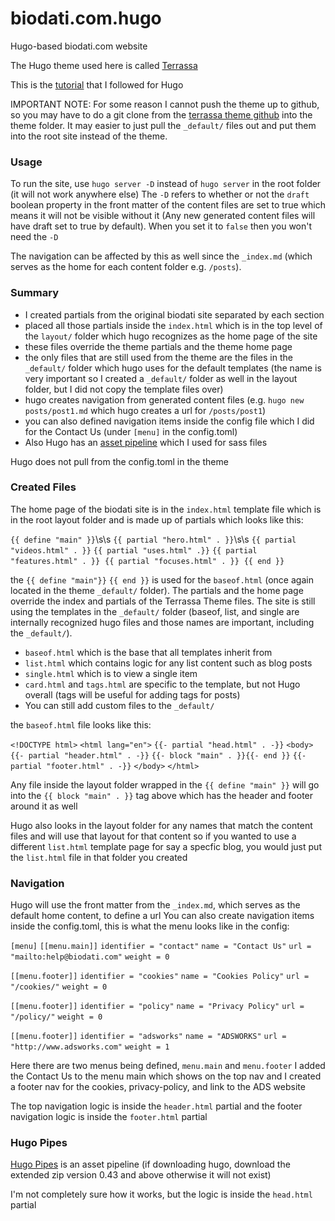 # biodati.com.hugo
Hugo-based biodati.com website

The Hugo theme used here is called [Terrassa](https://themes.gohugo.io/hugo-terrassa-theme/)

This is the [tutorial](https://www.youtube.com/watch?v=qtIqKaDlqXo&list=PLLAZ4kZ9dFpOnyRlyS-liKL5ReHDcj4G3&index=1) that I followed for Hugo

IMPORTANT NOTE: For some reason I cannot push the theme up to github, so you may have to do a git clone from the [terrassa theme github](https://github.com/danielkvist/hugo-terrassa-theme) into the theme folder. It may easier to just pull the `_default/` files out and put them into the root site instead of the theme.

### Usage
To run the site, use `hugo server -D` instead of `hugo server` in the root folder (it will not work anywhere else)
The `-D` refers to whether or not the `draft` boolean property in the front matter of the content files are set to true which means it will not be visible without it (Any new generated content files will have draft set to true by default). When you set it to `false` then you won't need the `-D`

The navigation can be affected by this as well since the `_index.md` (which serves as the home for each content folder e.g. `/posts`).

### Summary
* I created partials from the original biodati site separated by each section
* placed all those partials inside the `index.html` which is in the top level of the `layout/` folder which hugo recognizes as the home page of the site
* these files override the theme partials and the theme home page
* the only files that are still used from the theme are the files in the `_default/` folder which hugo uses for the default templates (the name is very important so I created a `_default/` folder as well in the layout folder, but I did not copy the template files over)
* hugo creates navigation from generated content files (e.g. `hugo new posts/post1.md` which hugo creates a url for `/posts/post1`)
* you can also defined navigation items inside the config file which I did for the Contact Us (under `[menu]` in the config.toml)
* Also Hugo has an [asset pipeline](https://gohugo.io/hugo-pipes/) which I used for sass files

Hugo does not pull from the config.toml in the theme

### Created Files
The home page of the biodati site is in the `index.html` template file which is in the root layout folder and is made up of partials which looks like this:

`{{ define "main" }}`\s\s
`{{ partial "hero.html" . }}`\s\s
`{{ partial "videos.html" . }}`
`{{ partial "uses.html" .}}`
`{{ partial "features.html" . }}`&nbsp;
`{{ partial "focuses.html" . }}`&nbsp;
`{{ end }}`

the `{{ define "main"}}` `{{ end }}` is used for the `baseof.html` (once again located in the theme `_default/` folder).
The partials and the home page override the index and partials of the Terrassa Theme files.
The site is still using the templates in the `_default/` folder (baseof, list, and single are internally recognized hugo files and those names are important, including the `_default/`).
* `baseof.html` which is the base that all templates inherit from
* `list.html` which contains logic for any list content such as blog posts
* `single.html` which is to view a single item
* `card.html` and `tags.html` are specific to the template, but not Hugo overall (tags will be useful for adding tags for posts)
* You can still add custom files to the `_default/`

the `baseof.html` file looks like this:

`<!DOCTYPE html>`
`<html lang="en">`
`{{- partial "head.html" . -}}`
`<body>`
    `{{- partial "header.html" . -}}`
    `{{- block "main" . }}{{- end }}`
    `{{- partial "footer.html" . -}}`
`</body>`
`</html>`

Any file inside the layout folder wrapped in the `{{ define "main" }}` will go into the `{{ block "main" . }}` tag above which has the header and footer around it as well

Hugo also looks in the layout folder for any names that match the content files and will use that layout for that content so if you wanted to use a different `list.html` template page for say a specfic blog, you would just put the `list.html` file in that folder you created

### Navigation
Hugo will use the front matter from the `_index.md`, which serves as the default home content, to define a url
You can also create navigation items inside the config.toml, this is what the menu looks like in the config:

`[menu]`
  `[[menu.main]]`
    `identifier = "contact"`
    `name = "Contact Us"`
    `url = "mailto:help@biodati.com"`
    `weight = 0`

  `[[menu.footer]]`
    `identifier = "cookies"`
    `name = "Cookies Policy"`
    `url = "/cookies/"`
    `weight = 0`

  `[[menu.footer]]`
    `identifier = "policy"`
    `name = "Privacy Policy"`
    `url = "/policy/"`
    `weight = 0`
  
  `[[menu.footer]]`
    `identifier = "adsworks"`
    `name = "ADSWORKS"`
    `url = "http://www.adsworks.com"`
    `weight = 1`

Here there are two menus being defined, `menu.main` and `menu.footer` I added the Contact Us to the menu main which shows on the top nav and I created a footer nav for the cookies, privacy-policy, and link to the ADS website

The top navigation logic is inside the `header.html` partial and the footer navigation logic is inside the `footer.html` partial

### Hugo Pipes
[Hugo Pipes](https://gohugo.io/hugo-pipes/) is an asset pipeline (if downloading hugo, download the extended zip version 0.43 and above otherwise it will not exist)

I'm not completely sure how it works, but the logic is inside the `head.html` partial

